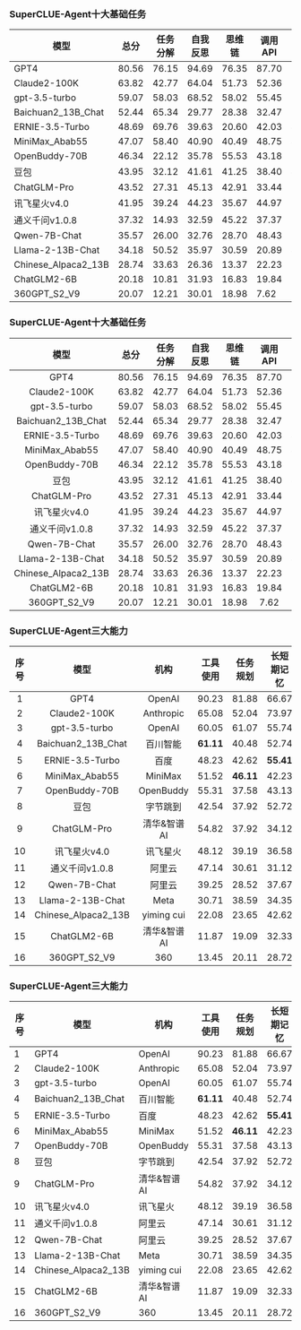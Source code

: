 
### SuperCLUE-Agent十大基础任务
| 模型 | 总分 | 任务分解 | 自我反思 | 思维链 | 调用API | 检索API | 规划API | 通用工具使用 | 多文档QA | 长程对话 | 示例学习 |
|-|-|-|-|-|-|-|-|-|-|-|-|  
| GPT4 | 80.56 | 76.15 | 94.69 | 76.35 | 87.70 | 90.66 | 82.22 | 100.00 | 67.97 | 60.20 | 73.79 |
| Claude2-100K | 63.82 | 42.77 | 64.04 | 51.73 | 52.36 | 74.52 | 73.14 | 61.42 | 59.55 | 68.60 | 94.53 |
| gpt-3.5-turbo | 59.07 | 58.03 | 68.52 | 58.02 | 55.45 | 55.08 | 71.90 | 60.48 | 60.75 | 50.99 | 57.63 |
| Baichuan2_13B_Chat | 52.44 | 65.34 | 29.77 | 28.38 | 32.47 | 81.74 | 61.39 | 69.89 | 58.69 | 43.44 | 57.19 |  
| ERNIE-3.5-Turbo | 48.69 | 69.76 | 39.63 | 20.60 | 42.03 | 46.32 | 58.67 | 47.47 | 64.20 | 67.49 | 36.38 |
| MiniMax_Abab55 | 47.07 | 58.40 | 40.90 | 40.49 | 48.75 | 42.39 | 61.97 | 55.52 | 39.27 | 43.78 | 45.29 |
| OpenBuddy-70B | 46.34 | 22.12 | 35.78 | 55.53 | 43.18 | 69.03 | 54.75 | 56.65 | 35.10 | 47.31 | 47.42 |
| 豆包 | 43.95 | 32.12 | 41.61 | 41.25 | 38.40 | 45.74 | 54.06 | 31.45 | 48.07 | 52.99 | 58.26 |
| ChatGLM-Pro | 43.52 | 27.31 | 45.13 | 42.91 | 33.44 | 82.11 | 64.66 | 39.46 | 17.16 | 39.81 | 46.33 |
| 讯飞星火v4.0 | 41.95 | 39.24 | 44.23 | 35.67 | 44.97 | 53.16 | 41.19 | 54.78 | 35.07 | 36.96 | 39.59 |
| 通义千问v1.0.8 | 37.32 | 14.93 | 32.59 | 45.22 | 37.37 | 63.60 | 40.96 | 48.07 | 23.54 | 45.21 | 25.31 |
| Qwen-7B-Chat | 35.57 | 26.00 | 32.76 | 28.70 | 48.43 | 53.19 | 19.90 | 37.04 | 36.44 | 43.44 | 34.46 |
| Llama-2-13B-Chat | 34.18 | 50.52 | 35.97 | 30.59 | 20.89 | 45.03 | 30.01 | 28.99 | 24.29 | 38.57 | 41.46 |
| Chinese_Alpaca2_13B | 28.74 | 33.63 | 26.36 | 13.37 | 22.23 | 25.79 | 18.70 | 23.64 | 42.22 | 45.00 | 42.05 |
| ChatGLM2-6B | 20.18 | 10.81 | 31.93 | 16.83 | 19.84 | 10.82 | 3.85 | 15.98 | 37.65 | 35.43 | 25.10 |
| 360GPT_S2_V9 | 20.07 | 12.21 | 30.01 | 18.98 | 7.62 | 17.42 | 8.45 | 23.00 | 19.30 | 41.58 | 27.19 |

### SuperCLUE-Agent十大基础任务
| 模型 | 总分 | 任务分解 | 自我反思 | 思维链 | 调用API | 检索API | 规划API | 通用工具使用 | 多文档QA | 长程对话 | 示例学习 |
|:-:|:-:|:-:|:-:|:-:|:-:|:-:|:-:|:-:|:-:|:-:|:-:|  
| GPT4 | 80.56 | 76.15 | 94.69 | 76.35 | 87.70 | 90.66 | 82.22 | 100.00 | 67.97 | 60.20 | 73.79 |
| Claude2-100K | 63.82 | 42.77 | 64.04 | 51.73 | 52.36 | 74.52 | 73.14 | 61.42 | 59.55 | 68.60 | 94.53 |
| gpt-3.5-turbo | 59.07 | 58.03 | 68.52 | 58.02 | 55.45 | 55.08 | 71.90 | 60.48 | 60.75 | 50.99 | 57.63 |
| Baichuan2_13B_Chat | 52.44 | 65.34 | 29.77 | 28.38 | 32.47 | 81.74 | 61.39 | 69.89 | 58.69 | 43.44 | 57.19 |  
| ERNIE-3.5-Turbo | 48.69 | 69.76 | 39.63 | 20.60 | 42.03 | 46.32 | 58.67 | 47.47 | 64.20 | 67.49 | 36.38 |
| MiniMax_Abab55 | 47.07 | 58.40 | 40.90 | 40.49 | 48.75 | 42.39 | 61.97 | 55.52 | 39.27 | 43.78 | 45.29 |
| OpenBuddy-70B | 46.34 | 22.12 | 35.78 | 55.53 | 43.18 | 69.03 | 54.75 | 56.65 | 35.10 | 47.31 | 47.42 |
| 豆包 | 43.95 | 32.12 | 41.61 | 41.25 | 38.40 | 45.74 | 54.06 | 31.45 | 48.07 | 52.99 | 58.26 |
| ChatGLM-Pro | 43.52 | 27.31 | 45.13 | 42.91 | 33.44 | 82.11 | 64.66 | 39.46 | 17.16 | 39.81 | 46.33 |
| 讯飞星火v4.0 | 41.95 | 39.24 | 44.23 | 35.67 | 44.97 | 53.16 | 41.19 | 54.78 | 35.07 | 36.96 | 39.59 |
| 通义千问v1.0.8 | 37.32 | 14.93 | 32.59 | 45.22 | 37.37 | 63.60 | 40.96 | 48.07 | 23.54 | 45.21 | 25.31 |
| Qwen-7B-Chat | 35.57 | 26.00 | 32.76 | 28.70 | 48.43 | 53.19 | 19.90 | 37.04 | 36.44 | 43.44 | 34.46 |
| Llama-2-13B-Chat | 34.18 | 50.52 | 35.97 | 30.59 | 20.89 | 45.03 | 30.01 | 28.99 | 24.29 | 38.57 | 41.46 |
| Chinese_Alpaca2_13B | 28.74 | 33.63 | 26.36 | 13.37 | 22.23 | 25.79 | 18.70 | 23.64 | 42.22 | 45.00 | 42.05 |
| ChatGLM2-6B | 20.18 | 10.81 | 31.93 | 16.83 | 19.84 | 10.82 | 3.85 | 15.98 | 37.65 | 35.43 | 25.10 |
| 360GPT_S2_V9 | 20.07 | 12.21 | 30.01 | 18.98 | 7.62 | 17.42 | 8.45 | 23.00 | 19.30 | 41.58 | 27.19 |


### SuperCLUE-Agent三大能力
| 序号 | 模型 | 机构 | 工具使用 | 任务规划 | 长短期记忆 |
|:-:|:-:|:-:|:-:|:-:|:-:|  
| 1 | GPT4 | OpenAI | 90.23 | 81.88 | 66.67 |
| 2 | Claude2-100K | Anthropic | 65.08 | 52.04 | 73.97 |
| 3 | gpt-3.5-turbo | OpenAI | 60.05 | 61.07 | 55.74 |
| 4 | Baichuan2_13B_Chat | 百川智能 | **61.11** | 40.48 | 52.74 |
| 5 | ERNIE-3.5-Turbo | 百度 | 48.23 | 42.62 | **55.41** |
| 6 | MiniMax_Abab55 | MiniMax | 51.52 | **46.11** | 42.23 |
| 7 | OpenBuddy-70B | OpenBuddy | 55.31 | 37.58 | 43.13 |  
| 8 | 豆包 | 字节跳到 | 42.54 | 37.92 | 52.72 |
| 9 | ChatGLM-Pro | 清华&智谱AI | 54.82 | 37.92 | 34.12 |
| 10 | 讯飞星火v4.0 | 讯飞星火 | 48.12 | 39.19 | 36.58 |  
| 11 | 通义千问v1.0.8 | 阿里云 | 47.14 | 30.61 | 31.12 |
| 12 | Qwen-7B-Chat | 阿里云 | 39.25 | 28.52 | 37.67 |
| 13 | Llama-2-13B-Chat | Meta | 30.71 | 38.59 | 34.35 |
| 14 | Chinese_Alpaca2_13B | yiming cui | 22.08 | 23.65 | 42.62 |
| 15 | ChatGLM2-6B | 清华&智谱AI | 11.87 | 19.09 | 32.33 |
| 16 | 360GPT_S2_V9 | 360 | 13.45 | 20.11 | 28.72 |

### SuperCLUE-Agent三大能力
| 序号 | 模型 | 机构 | 工具使用 | 任务规划 | 长短期记忆 |
|-|-|-|-|-|-|  
| 1 | GPT4 | OpenAI | 90.23 | 81.88 | 66.67 |
| 2 | Claude2-100K | Anthropic | 65.08 | 52.04 | 73.97 |
| 3 | gpt-3.5-turbo | OpenAI | 60.05 | 61.07 | 55.74 |
| 4 | Baichuan2_13B_Chat | 百川智能 | **61.11** | 40.48 | 52.74 |
| 5 | ERNIE-3.5-Turbo | 百度 | 48.23 | 42.62 | **55.41** |
| 6 | MiniMax_Abab55 | MiniMax | 51.52 | **46.11** | 42.23 |
| 7 | OpenBuddy-70B | OpenBuddy | 55.31 | 37.58 | 43.13 |  
| 8 | 豆包 | 字节跳到 | 42.54 | 37.92 | 52.72 |
| 9 | ChatGLM-Pro | 清华&智谱AI | 54.82 | 37.92 | 34.12 |
| 10 | 讯飞星火v4.0 | 讯飞星火 | 48.12 | 39.19 | 36.58 |  
| 11 | 通义千问v1.0.8 | 阿里云 | 47.14 | 30.61 | 31.12 |
| 12 | Qwen-7B-Chat | 阿里云 | 39.25 | 28.52 | 37.67 |
| 13 | Llama-2-13B-Chat | Meta | 30.71 | 38.59 | 34.35 |
| 14 | Chinese_Alpaca2_13B | yiming cui | 22.08 | 23.65 | 42.62 |
| 15 | ChatGLM2-6B | 清华&智谱AI | 11.87 | 19.09 | 32.33 |
| 16 | 360GPT_S2_V9 | 360 | 13.45 | 20.11 | 28.72 |